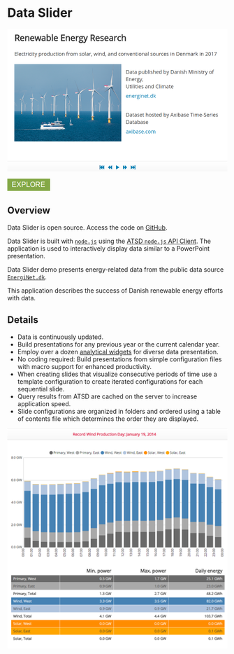 # Data Slider

![](../../images/data-slider.png)

[![](./images/explore.png)](https://apps.axibase.com/slider/)

## Overview

Data Slider is open source. Access the code on [GitHub](https://github.com/axibase/nodejs-dataslider).

Data Slider is built with [`node.js`](https://nodejs.org/en/) using the [ATSD `node.js` API Client](https://github.com/axibase/atsd-api-nodejs/blob/master/README.md). The application is used to interactively display data similar to a PowerPoint presentation.

Data Slider demo presents energy-related data from the public data source [`EnergiNet.dk`](https://energinet.dk/).

This application describes the success of Danish renewable energy efforts with data.

## Details

* Data is continuously updated.
* Build presentations for any previous year or the current calendar year.
* Employ over a dozen [analytical widgets](https://axibase.com/docs/charts#widgets) for diverse data presentation.
* No coding required: Build presentations from simple configuration files with macro support for enhanced productivity.
* When creating slides that visualize consecutive periods of time use a template configuration to create iterated configurations for each sequential slide.
* Query results from ATSD are cached on the server to increase application speed.
* Slide configurations are organized in folders and ordered using a table of contents file which determines the order they are displayed.

![](./images/data-slider-1.png)